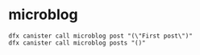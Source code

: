 # microblog

```
dfx canister call microblog post "(\"First post\")"
dfx canister call microblog posts "()"
```
